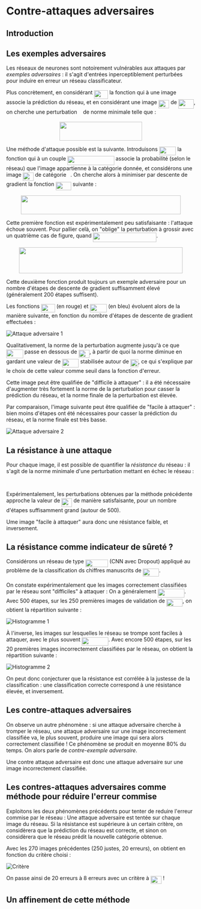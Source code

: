# Contre-attaques adversaires

## Introduction

## Les exemples adversaires

Les réseaux de neurones sont notoirement vulnérables aux attaques par *exemples adversaires* : il s'agit d'entrées inperceptiblement perturbées pour induire en erreur un réseau classificateur.

Plus concrètement, en considérant <img src="https://rawgit.com/maxdinech/car-crash (fetch/None/svgs/d6e11b752ad953712a64bc8c88ba6b6a.svg?invert_in_darkmode" align=middle width=36.919905pt height=22.831379999999992pt/> la fonction qui à une image associe la prédiction du réseau, et en considérant une image <img src="https://rawgit.com/maxdinech/car-crash (fetch/None/svgs/179d2870187b498a3d368676c476d2c3.svg?invert_in_darkmode" align=middle width=28.52685pt height=21.683310000000006pt/> de <img src="https://rawgit.com/maxdinech/car-crash (fetch/None/svgs/5bee02fc7a8ca5372bb2192f7bb6a799.svg?invert_in_darkmode" align=middle width=41.002829999999996pt height=24.65759999999998pt/>, on cherche une perturbation <img src="https://rawgit.com/maxdinech/car-crash (fetch/None/svgs/89f2e0d2d24bcf44db73aab8fc03252c.svg?invert_in_darkmode" align=middle width=7.873024500000003pt height=14.155350000000013pt/> de norme minimale telle que :

<p align="center"><img src="https://rawgit.com/maxdinech/car-crash (fetch/None/svgs/174ec305bf2bff7a03422b142ec0864e.svg?invert_in_darkmode" align=middle width=219.58694999999997pt height=49.31553pt/></p>

Une méthode d'attaque possible est la suivante. Introduisons <img src="https://rawgit.com/maxdinech/car-crash (fetch/None/svgs/ada5d22dcf9db66090e7c98e48a2196c.svg?invert_in_darkmode" align=middle width=44.68233000000001pt height=22.831379999999992pt/> la fonction qui à un couple <img src="https://rawgit.com/maxdinech/car-crash (fetch/None/svgs/48f63ac3caedbe4ad874af62e676cbfb.svg?invert_in_darkmode" align=middle width=124.28921999999999pt height=24.65759999999998pt/> associe la probabilité (selon le réseau) que l'image appartienne à la catégorie donnée, et considérons une image <img src="https://rawgit.com/maxdinech/car-crash (fetch/None/svgs/179d2870187b498a3d368676c476d2c3.svg?invert_in_darkmode" align=middle width=28.52685pt height=21.683310000000006pt/> de catégorie <img src="https://rawgit.com/maxdinech/car-crash (fetch/None/svgs/3e18a4a28fdee1744e5e3f79d13b9ff6.svg?invert_in_darkmode" align=middle width=7.113876000000004pt height=14.155350000000013pt/>. On cherche alors à minimiser par descente de gradient la fonction <img src="https://rawgit.com/maxdinech/car-crash (fetch/None/svgs/412737f1db96536b7345d3593320d88d.svg?invert_in_darkmode" align=middle width=41.118825pt height=22.46574pt/> suivante :

<p align="center"><img src="https://rawgit.com/maxdinech/car-crash (fetch/None/svgs/2ae86d9b14696f8b2ed029353701bd85.svg?invert_in_darkmode" align=middle width=426.95399999999995pt height=49.31553pt/></p>

Cette première fonction est expérimentalement peu satisfaisante : l'attaque échoue souvent. Pour pallier celà, on "oblige" la perturbation à grossir avec un quatrième cas de figure, quand <img src="https://rawgit.com/maxdinech/car-crash (fetch/None/svgs/563e25d8bdf05f1f9f015f13c49a8b21.svg?invert_in_darkmode" align=middle width=168.77470499999998pt height=24.65759999999998pt/>.

<p align="center"><img src="https://rawgit.com/maxdinech/car-crash (fetch/None/svgs/86d284c30fcfb843f782bc825b6cf838.svg?invert_in_darkmode" align=middle width=436.5438pt height=69.041775pt/></p>

Cette deuxième fonction produit toujours un exemple adversaire pour un nombre d'étapes de descente de gradient suffisamment élevé (généralement 200 étapes suffisent).

Les fonctions <img src="https://rawgit.com/maxdinech/car-crash (fetch/None/svgs/d6e11b752ad953712a64bc8c88ba6b6a.svg?invert_in_darkmode" align=middle width=36.919905pt height=22.831379999999992pt/> (en rouge) et <img src="https://rawgit.com/maxdinech/car-crash (fetch/None/svgs/ada5d22dcf9db66090e7c98e48a2196c.svg?invert_in_darkmode" align=middle width=44.68233000000001pt height=22.831379999999992pt/> (en bleu) évoluent alors de la manière suivante, en fonction du nombre d'étapes de descente de gradient effectuées :

![Attaque adversaire 1](images/attaque_1@2x.png)

Qualitativement, la norme de la perturbation augmente jusqu'à ce que <img src="https://rawgit.com/maxdinech/car-crash (fetch/None/svgs/ada5d22dcf9db66090e7c98e48a2196c.svg?invert_in_darkmode" align=middle width=44.68233000000001pt height=22.831379999999992pt/> passe en dessous de <img src="https://rawgit.com/maxdinech/car-crash (fetch/None/svgs/9b527e843dd83a6485c635f8c4366f78.svg?invert_in_darkmode" align=middle width=29.223975pt height=21.18732pt/>, à partir de quoi la norme diminue en gardant une valeur de <img src="https://rawgit.com/maxdinech/car-crash (fetch/None/svgs/ada5d22dcf9db66090e7c98e48a2196c.svg?invert_in_darkmode" align=middle width=44.68233000000001pt height=22.831379999999992pt/> stabilisée autour de <img src="https://rawgit.com/maxdinech/car-crash (fetch/None/svgs/358d4d0949e47523757b4bc797ab597e.svg?invert_in_darkmode" align=middle width=21.004665000000006pt height=21.18732pt/>, ce qui s'explique par le choix de cette valeur comme seuil dans la fonction d'erreur.

Cette image peut être qualifiée de "difficile à attaquer" : il a été nécessaire d'augmenter très fortement la norme de la perturbation pour casser la prédiction du réseau, et la norme finale de la perturbation est élevée.

Par comparaison, l'image suivante peut être qualifiée de "facile à attaquer" : bien moins d'étapes ont été nécessaires pour casser la prédiction du réseau, et la norme finale est très basse.

![Attaque adversaire 2](images/attaque_2@2x.png)

## La résistance à une attaque

Pour chaque image, il est possible de quantifier la *résistance* du réseau : il s'agit de la norme minimale d'une perturbation mettant en échec le réseau :

<p align="center"><img src="https://rawgit.com/maxdinech/car-crash (fetch/None/svgs/b9a76c472a8e734d0bb1a242b4f8b356.svg?invert_in_darkmode" align=middle width=393.82694999999995pt height=16.438356pt/></p>

Expérimentalement, les perturbations obtenues par la méthode précédente approche la valeur de <img src="https://rawgit.com/maxdinech/car-crash (fetch/None/svgs/b482c509424d573ea9b38bd47c807d5f.svg?invert_in_darkmode" align=middle width=27.96816pt height=22.46574pt/> de manière satisfaisante, pour un nombre d'étapes suffisamment grand (autour de 500).

Ume image "facile à attaquer" aura donc une résistance faible, et inversement.

## La résistance comme indicateur de sûreté ?

Considérons un réseau de type <img src="https://rawgit.com/maxdinech/car-crash (fetch/None/svgs/61feaa69f87be5f87163b0ef43b33a43.svg?invert_in_darkmode" align=middle width=60.41046pt height=20.09139000000001pt/> (CNN avec Dropout) appliqué au problème de la classification ds chiffres manuscrits de <img src="https://rawgit.com/maxdinech/car-crash (fetch/None/svgs/328aebe52d5ae49b0a885beb672532f3.svg?invert_in_darkmode" align=middle width=43.15047pt height=20.09139000000001pt/>.

On constate expérimentalement que les images correctement classifiées par le réseau sont "difficiles" à attaquer : On a généralement <img src="https://rawgit.com/maxdinech/car-crash (fetch/None/svgs/78ffd9ac5bab82f23541f045c6b946cc.svg?invert_in_darkmode" align=middle width=70.890435pt height=22.46574pt/>. Avec 500 étapes, sur les 250 premières images de validation de <img src="https://rawgit.com/maxdinech/car-crash (fetch/None/svgs/328aebe52d5ae49b0a885beb672532f3.svg?invert_in_darkmode" align=middle width=43.15047pt height=20.09139000000001pt/>, on obtient la répartition suivante :

![Histogramme 1](images/hist_1@2x.png)

À l'inverse, les images sur lesquelles le réseau se trompe sont faciles à attaquer, avec le plus souvent <img src="https://rawgit.com/maxdinech/car-crash (fetch/None/svgs/12548dab16a5b5045413dd5d439700e8.svg?invert_in_darkmode" align=middle width=70.890435pt height=22.46574pt/>. Avec encore 500 étapes, sur les 20 premières images incorrectement classifiées par le réseau, on obtient la répartition suivante :

![Histogramme 2](images/hist_2@2x.png)

On peut donc conjecturer que la résistance est corrélée à la justesse de la classification : une classification correcte correspond à une résistance élevée, et inversement.

## Les contre-attaques adversaires

On observe un autre phénomène : si une attaque adversaire cherche à tromper le réseau, une attaque adversaire sur une image incorrectement classifiée va, le plus souvent, produire une image qui sera alors correctement classifiée ! Ce phénomène se produit en moyenne 80% du temps. On alors parle de *contre-exemple adversaire*.

Une contre attaque adversaire est donc une attaque adversaire sur une image incorrectement classifiée.

## Les contres-attaques adversaires comme méthode pour réduire l'erreur commise

Exploitons les deux phénomènes précédents pour tenter de reduire l'erreur commise par le réseau : Une attaque adversaire est tentée sur chaque image du réseau. Si la résistance est supérieure à un certain critère, on considèrera que la prédiction du réseau est correcte, et sinon on considèrera que le réseau prédit la nouvelle catégorie obtenue.

Avec les 270 images précédentes (250 justes, 20 erreurs), on obtient en fonction du critère choisi :

![Critère](images/critere@2x.png)

On passe ainsi de 20 erreurs à 8 erreurs avec un critère à <img src="https://rawgit.com/maxdinech/car-crash (fetch/None/svgs/c549680e9da940f9c4ff8dd9683ada60.svg?invert_in_darkmode" align=middle width=29.223975pt height=21.18732pt/> !

## Un affinement de cette méthode
